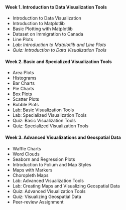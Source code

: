 #### Week 1. Introduction to Data Visualization Tools
* Introduction to Data Visualization
* Introduction to Matplotlib
* Basic Plotting with Matplotlib
* Dataset on Immigration to Canada
* Line Plots
* _Lab: Introduction to Matplotlib and Line Plots_
* _Quiz: Introduction to Data Visualization Tools_
#### Week 2. Basic and Specialized Visualization Tools  
* Area Plots
* Histograms
* Bar Charts
* Pie Charts
* Box Plots
* Scatter Plots
* Bubble Plots
* Lab: Basic Visualization Tools
* Lab: Specialized Visualization Tools
* Quiz: Basic Visualization Tools
* Quiz: Specialized Visualization Tools  
#### Week 3. Advanced Visualizations and Geospatial Data
* Waffle Charts
* Word Clouds
* Seaborn and Regression Plots
* Introduction to Folium and Map Styles
* Maps with Markers
* Choropleth Maps
* Lab: Advanced Visualization Tools
* Lab: Creating Maps and Visualizing Geospatial Data
* Quiz: Advanced Visualization Tools
* Quiz: Visualizing Geospatial Data
* Peer-review Assignment

